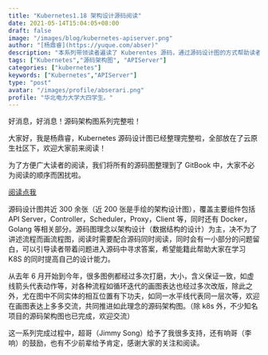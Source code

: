 ```yaml
---
title: "Kubernetes1.18 架构设计源码阅读"
date: 2021-05-14T15:04:05+08:00
draft: false
image: "/images/blog/kubernetes-apiserver.png"
author: "[杨鼎睿](https://yuque.com/abser)"
description: "本系列带领读者遍读了 Kuberentes 源码，通过源码设计图的方式帮助读者理解源码。"
tags: ["Kubernetes","源码架构图", "APIServer"]
categories: ["kubernetes"]
keywords: ["Kubernetes","APIServer"]
type: "post"
avatar: "/images/profile/abserari.png"
profile: "华北电力大学大四学生。"
---
```


好消息，好消息！源码架构图系列完整啦！

大家好，我是杨鼎睿，Kubernetes 源码设计图已经整理完整啦，全部放在了云原生社区下，欢迎大家前来阅读！

为了方便广大读者的阅读，我们将所有的源码图整理到了 GitBook 中，大家不必为阅读的顺序而困扰啦。

[阅读点我](https://i.cloudnative.to/kubernetes/kubernetes/index) 

源码设计图共近 300 余张（近 200 张是手绘的架构设计图），覆盖主要组件包括 API Server，Controller，Scheduler，Proxy，Client 等，同时还有 Docker， Golang 等相关部分。源码图理念以架构设计（数据结构的设计）为主，决不为了讲述流程而画流程图，阅读时需要配合源码同时阅读，同时会有一小部分的问题留白，可以引导读者带着问题进入源码中寻求答案，希望能籍此帮助大家在学习 K8S 的同时提高自己的设计能力。 

从去年 6 月开始到今年，很多图例都经过多次打磨，大小，含义保证一致，如虚线箭头代表动作等，对各种流程如循环迭代的画图表达也经过多次改版，除此之外，尤在图中不同实体的相互位置有下功夫，如同一水平线代表同一层次等，欢迎在画图表达上多多交流，共同推进如此理念的源码架构图。（除 k8s 外，不少知名项目的源码架构图也已完成，欢迎交流）

这一系列完成过程中，超哥（Jimmy Song）给予了我很多支持，还有响哥（李响）的鼓励，也有不少前辈给予肯定，感谢大家的关注和阅读。
